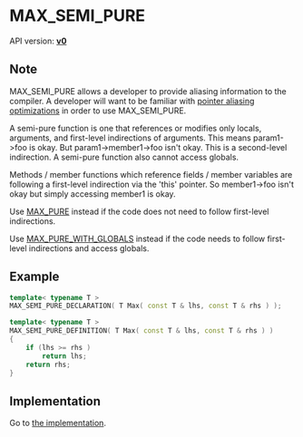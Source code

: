 # MAX_SEMI_PURE

API version: [**v0**](../../v0.md)

## Note

MAX_SEMI_PURE allows a developer to provide aliasing information to the compiler.
A developer will want to be familiar with [pointer aliasing optimizations](AliasingOptimizations.md) in order to use MAX_SEMI_PURE.

A semi-pure function is one that references or modifies only locals, arguments, and first-level indirections of arguments.
This means param1->foo is okay.
But param1->member1->foo isn't okay. This is a second-level indirection.
A semi-pure function also cannot access globals.

Methods / member functions which reference fields / member variables are following a first-level indirection via the 'this' pointer.
So member1->foo isn't okay but simply accessing member1 is okay.

Use [MAX_PURE](MAX_PURE.md) instead if the code does not need to follow first-level indirections.

Use [MAX_PURE_WITH_GLOBALS](MAX_PURE_WITH_GLOBALS.md) instead if the code needs to follow first-level indirections and access globals.

## Example

```c++
template< typename T >
MAX_SEMI_PURE_DECLARATION( T Max( const T & lhs, const T & rhs ) );

template< typename T >
MAX_SEMI_PURE_DEFINITION( T Max( const T & lhs, const T & rhs ) )
{
	if (lhs >= rhs )
		return lhs;
	return rhs;
}
```

## Implementation

Go to [the implementation](../../../../Code/Include/max/Compiling/AliasingOptimizations.hpp#L50).
